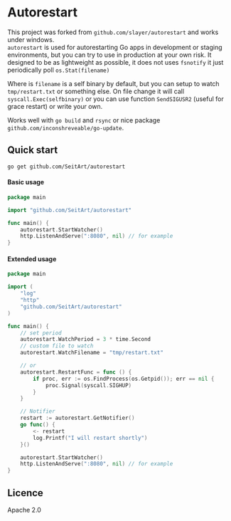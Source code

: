 # Autorestart

This project was forked from `github.com/slayer/autorestart` and works under windows.  
`autorestart` is used for autorestarting Go apps in development or staging environments, but you can try to use in production at your own risk. 
It designed to be as lightweight as possible, it does not uses `fsnotify` it just periodically poll `os.Stat(filename)`

Where is `filename` is a self binary by default, but you can setup to watch `tmp/restart.txt` or something else.
On file change it will call `syscall.Exec(selfbinary)` or you can use function `SendSIGUSR2` (useful for grace restart) or write your own.

Works well with `go build` and `rsync` or  nice package `github.com/inconshreveable/go-update`.

## Quick start

    go get github.com/SeitArt/autorestart

#### Basic usage

```go
package main

import "github.com/SeitArt/autorestart"

func main() {
    autorestart.StartWatcher()
    http.ListenAndServe(":8080", nil) // for example
}
```


#### Extended usage

```go
package main

import (
    "log"
    "http"
    "github.com/SeitArt/autorestart"
)

func main() {
    // set period
    autorestart.WatchPeriod = 3 * time.Second
    // custom file to watch
    autorestart.WatchFilename = "tmp/restart.txt"

    // or
    autorestart.RestartFunc = func () {
        if proc, err := os.FindProcess(os.Getpid()); err == nil {
            proc.Signal(syscall.SIGHUP)
        }
    }

    // Notifier
    restart := autorestart.GetNotifier()
    go func() {
        <- restart
        log.Printf("I will restart shortly")
    }()

    autorestart.StartWatcher()
    http.ListenAndServe(":8080", nil) // for example
}
```


## Licence

Apache 2.0
